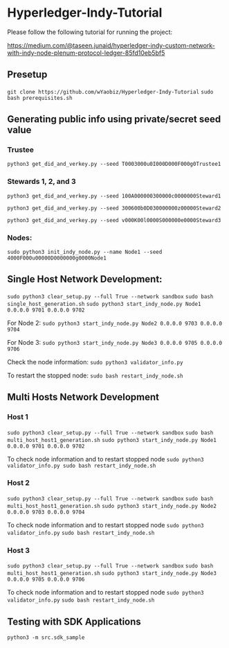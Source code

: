 # Hyperledger-Indy-Tutorial
Please follow the following tutorial for running the project:

https://medium.com/@taseen.junaid/hyperledger-indy-custom-network-with-indy-node-plenum-protocol-ledger-85fd10eb5bf5


## Presetup 
`git clone https://github.com/wYaobiz/Hyperledger-Indy-Tutorial`
`sudo bash prerequisites.sh`

## Generating public info using private/secret seed value
### Trustee 
`python3 get_did_and_verkey.py --seed T0003000u0I000D000F000g0Trustee1`

### Stewards 1, 2, and 3
`python3 get_did_and_verkey.py --seed 100A000000300000c0000000Steward1`

`python3 get_did_and_verkey.py --seed 300600b0D030000000z00000Steward2`

`python3 get_did_and_verkey.py --seed v000K00l0000S000000e0000Steward3`

### Nodes:
`sudo python3 init_indy_node.py --name Node1 --seed 4000F000u00000D0000000g0000Node1`

## Single Host Network Development:
`sudo python3 clear_setup.py --full True --network sandbox`
`sudo bash single_host_generation.sh`
`sudo python3 start_indy_node.py Node1 0.0.0.0 9701 0.0.0.0 9702`

For Node 2: 
`sudo python3 start_indy_node.py Node2 0.0.0.0 9703 0.0.0.0 9704`

For Node 3:
`sudo python3 start_indy_node.py Node3 0.0.0.0 9705 0.0.0.0 9706`

Check the node information:
`sudo python3 validator_info.py`

To restart the stopped node: 
`sudo bash restart_indy_node.sh`


## Multi Hosts Network Development
### Host 1
`sudo python3 clear_setup.py --full True --network sandbox`
`sudo bash multi_host_host1_generation.sh`
`sudo python3 start_indy_node.py Node1 0.0.0.0 9701 0.0.0.0 9702`

To check node information and to restart stopped node
`sudo python3 validator_info.py
sudo bash restart_indy_node.sh`

### Host 2
`sudo python3 clear_setup.py --full True --network sandbox`
`sudo bash multi_host_host1_generation.sh`
`sudo python3 start_indy_node.py Node2 0.0.0.0 9703 0.0.0.0 9704`

To check node information and to restart stopped node
`sudo python3 validator_info.py`
`sudo bash restart_indy_node.sh`


### Host 3
`sudo python3 clear_setup.py --full True --network sandbox`
`sudo bash multi_host_host1_generation.sh`
`sudo python3 start_indy_node.py Node3 0.0.0.0 9705 0.0.0.0 9706`

To check node information and to restart stopped node
`sudo python3 validator_info.py`
`sudo bash restart_indy_node.sh`


## Testing with SDK Applications
`python3 -m src.sdk_sample`
